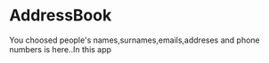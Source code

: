 # AddressBook
You choosed people's names,surnames,emails,addreses and phone numbers is here..In this app
